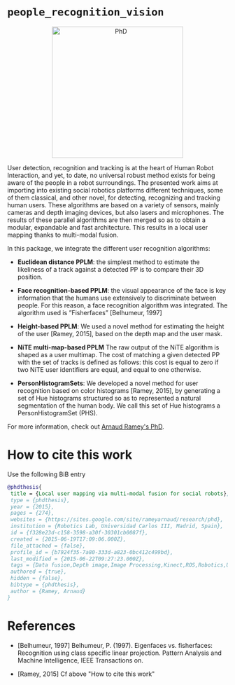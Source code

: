 # `people_recognition_vision`

<p align="center">
<img src="https://6aaedb30-a-62cb3a1a-s-sites.googlegroups.com/site/rameyarnaud/research/phd/divulgacion.png"
   alt="PhD" style="width: 300px"/>
</p>

User detection, recognition and tracking is at the heart of Human Robot
Interaction, and yet, to date, no universal robust method exists for being
aware of the people in a robot surroundings. The presented work aims at
importing into existing social robotics platforms different techniques, some
of them classical, and other novel, for detecting, recognizing and tracking
human users. These algorithms are based on a variety of sensors, mainly
cameras and depth imaging devices, but also lasers and microphones. The
results of these parallel algorithms are then merged so as to obtain a
modular, expandable and fast architecture. This results in a local user
mapping thanks to multi-modal fusion.

In this package,
we integrate the different user recognition algorithms:

* **Euclidean distance PPLM**:
  the simplest method to
  estimate the likeliness of a track against a detected PP is
  to compare their 3D position.

* **Face recognition-based PPLM**:
  the visual appearance of the face is key information that the humans use extensively to discriminate between people. For this reason, a face recognition algorithm was integrated. The algorithm used is ”Fisherfaces” [Belhumeur, 1997]

* **Height-based PPLM**:
  We used a novel method for estimating the height of
  the user [Ramey, 2015], based on the depth map and the user mask.

* **NiTE multi-map-based PPLM**
  The raw output of the NiTE algorithm is shaped as a user multimap. The cost
  of matching a given detected PP with the set of tracks is defined as
  follows: this cost is equal to zero if two NiTE user identifiers are equal,
  and equal to one otherwise.

* **PersonHistogramSets**:
  We developed a novel method for user recognition based on color
  histograms [Ramey, 2015], by generating a set of Hue histograms structured
  so as to represented a natural segmentation of the human body. We call
  this set of Hue histograms a PersonHistogramSet (PHS).

For more information, check out
[Arnaud Ramey's PhD](https://sites.google.com/site/rameyarnaud/research/phd).


How to cite this work
=====================

Use the following BiB entry

```bib
@phdthesis{
 title = {Local user mapping via multi-modal fusion for social robots},
 type = {phdthesis},
 year = {2015},
 pages = {274},
 websites = {https://sites.google.com/site/rameyarnaud/research/phd},
 institution = {Robotics Lab, Universidad Carlos III, Madrid, Spain},
 id = {f328e23d-c158-3598-a30f-30301cb0087f},
 created = {2015-06-19T17:09:06.000Z},
 file_attached = {false},
 profile_id = {b7924f35-7a80-333d-a823-0bc412c499bd},
 last_modified = {2015-06-22T09:27:23.000Z},
 tags = {Data fusion,Depth image,Image Processing,Kinect,ROS,Robotics,User Awareness},
 authored = {true},
 hidden = {false},
 bibtype = {phdthesis},
 author = {Ramey, Arnaud}
}
```

References
==========

* [Belhumeur, 1997]
Belhumeur, P. (1997). Eigenfaces vs. fisherfaces: Recognition using class
specific linear projection. Pattern Analysis and Machine Intelligence, IEEE
Transactions on.

* [Ramey, 2015]
Cf above "How to cite this work"
